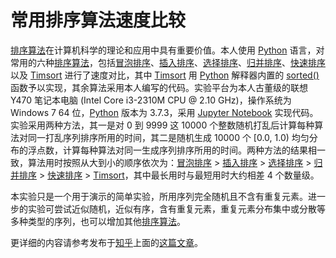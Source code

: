 # 常用排序算法速度比较

[排序算法](https://en.wikipedia.org/wiki/Sorting_algorithm)在计算机科学的理论和应用中具有重要价值。本人使用 [Python](https://www.python.org/) 语言，对常用的六种[排序算法](https://en.wikipedia.org/wiki/Sorting_algorithm)，包括[冒泡排序](https://en.wikipedia.org/wiki/Bubble_sort)、[插入排序](https://en.wikipedia.org/wiki/Insertion_sort)、[选择排序](https://en.wikipedia.org/wiki/Selection_sort)、[归并排序](https://en.wikipedia.org/wiki/Merge_sort)、[快速排序](https://en.wikipedia.org/wiki/Quicksort)以及 [Timsort](https://en.wikipedia.org/wiki/Timsort) 进行了速度对比，其中 [Timsort](https://en.wikipedia.org/wiki/Timsort) 用 [Python](https://www.python.org/) 解释器内置的 [sorted()](https://docs.python.org/3/library/functions.html#sorted) 函数予以实现，其余算法采用本人编写的代码。实验平台为本人古董级的联想 Y470 笔记本电脑 (Intel Core i3-2310M CPU @ 2.10 GHz)，操作系统为 Windows 7 64 位，[Python](https://www.python.org/) 版本为 3.7.3，采用 [Jupyter Notebook](https://jupyter.org/) 实现代码。实验采用两种方法，其一是对 0 到 9999 这 10000 个整数随机打乱后计算每种算法对同一打乱序列排序所用的时间，其二是随机生成 10000 个 [0.0, 1.0) 均匀分布的浮点数，计算每种算法对同一生成序列排序所用的时间。两种方法的结果相一致，算法用时按照从大到小的顺序依次为：[冒泡排序](https://en.wikipedia.org/wiki/Bubble_sort) > [插入排序](https://en.wikipedia.org/wiki/Insertion_sort) > [选择排序](https://en.wikipedia.org/wiki/Selection_sort) > [归并排序](https://en.wikipedia.org/wiki/Merge_sort) > [快速排序](https://en.wikipedia.org/wiki/Quicksort) > [Timsort](https://en.wikipedia.org/wiki/Timsort)，其中最长用时与最短用时大约相差 4 个数量级。

本实验只是一个用于演示的简单实验，所用序列完全随机且不含有重复元素。进一步的实验可尝试近似随机，近似有序，含有重复元素，重复元素分布集中或分散等多种类型的序列，也可以增加其他[排序算法](https://en.wikipedia.org/wiki/Sorting_algorithm)。

更详细的内容请参考发布于[知乎](https://www.zhihu.com/)上面的[这篇文章](https://zhuanlan.zhihu.com/p/72147937)。